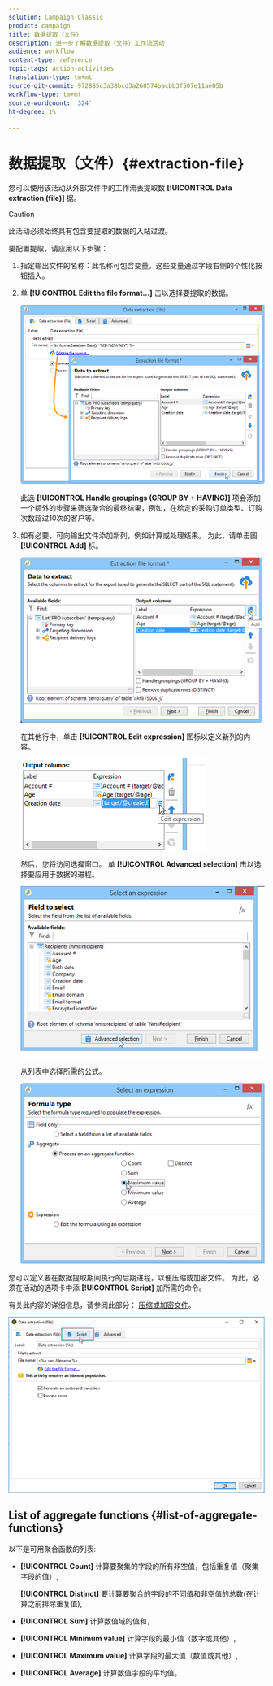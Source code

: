 ```yaml
---
solution: Campaign Classic
product: campaign
title: 数据提取（文件）
description: 进一步了解数据提取（文件）工作流活动
audience: workflow
content-type: reference
topic-tags: action-activities
translation-type: tm+mt
source-git-commit: 972885c3a38bcd3a260574bacbb3f507e11ae05b
workflow-type: tm+mt
source-wordcount: '324'
ht-degree: 1%

---
```



# 数据提取（文件）{#extraction-file}

您可以使用该活动从外部文件中的工作流表提取数 **[!UICONTROL Data extraction (file)]** 据。

>[!CAUTION]
>
>此活动必须始终具有包含要提取的数据的入站过渡。

要配置提取，请应用以下步骤：

1. 指定输出文件的名称：此名称可包含变量，这些变量通过字段右侧的个性化按钮插入。
1. 单 **[!UICONTROL Edit the file format...]** 击以选择要提取的数据。

   ![](assets/s_advuser_extract_file_param.png)

   此选 **[!UICONTROL Handle groupings (GROUP BY + HAVING)]** 项会添加一个额外的步骤来筛选聚合的最终结果，例如，在给定的采购订单类型、订购次数超过10次的客户等。

1. 如有必要，可向输出文件添加新列，例如计算或处理结果。 为此，请单击图 **[!UICONTROL Add]** 标。

   ![](assets/s_advuser_extract_file_add_col.png)

   在其他行中，单击 **[!UICONTROL Edit expression]** 图标以定义新列的内容。

   ![](assets/s_advuser_extract_file_add_exp.png)

   然后，您将访问选择窗口。 单 **[!UICONTROL Advanced selection]** 击以选择要应用于数据的进程。

   ![](assets/s_advuser_extract_file_advanced_selection.png)

   从列表中选择所需的公式。

   ![](assets/s_advuser_extract_file_agregate_values.png)

您可以定义要在数据提取期间执行的后期进程，以便压缩或加密文件。 为此，必须在活动的选项卡中添 **[!UICONTROL Script]** 加所需的命令。

有关此内容的详细信息，请参阅此部分： [压缩或加密文件](../../workflow/using/how-to-use-workflow-data.md#zipping-or-encrypting-a-file)。

![](assets/postprocessing_dataextraction.png)

## List of aggregate functions {#list-of-aggregate-functions}

以下是可用聚合函数的列表:

* **[!UICONTROL Count]** 计算要聚集的字段的所有非空值，包括重复值（聚集字段的值）,

   **[!UICONTROL Distinct]** 要计算要聚合的字段的不同值和非空值的总数(在计算之前排除重复值),

* **[!UICONTROL Sum]** 计算数值域的值和，
* **[!UICONTROL Minimum value]** 计算字段的最小值（数字或其他）,
* **[!UICONTROL Maximum value]** 计算字段的最大值（数值或其他）,
* **[!UICONTROL Average]** 计算数值字段的平均值。


